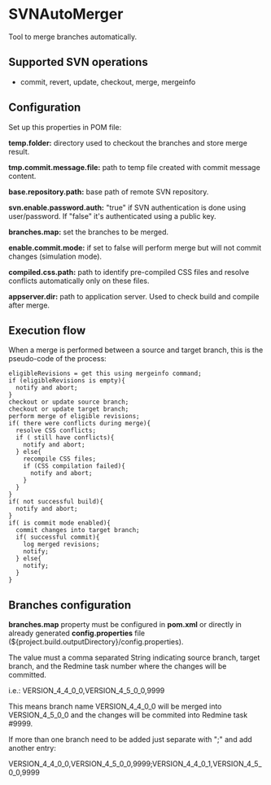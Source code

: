 # SVNAutoMerger

Tool to merge branches automatically.

## Supported SVN operations

- commit, revert, update, checkout, merge, mergeinfo

## Configuration

Set up this properties in POM file:

**temp.folder:** directory used to checkout the branches and store merge result.

**tmp.commit.message.file:** path to temp file created with commit message content.

**base.repository.path:** base path of remote SVN repository.

**svn.enable.password.auth:** "true" if SVN authentication is done using user/password. If "false" it's
authenticated using a public key.

**branches.map:** set the branches to be merged.

**enable.commit.mode:** if set to false will perform merge but will not commit changes (simulation mode).

**compiled.css.path:** path to identify pre-compiled CSS files and resolve conflicts automatically only on these files.

**appserver.dir:** path to application server. Used to check build and compile after merge.

## Execution flow

When a merge is performed between a source and target branch, this is the pseudo-code of the process:

```
eligibleRevisions = get this using mergeinfo command;
if (eligibleRevisions is empty){
  notify and abort;
}
checkout or update source branch;
checkout or update target branch;
perform merge of eligible revisions;
if( there were conflicts during merge){
  resolve CSS conflicts;
  if ( still have conflicts){
    notify and abort;
  } else{
    recompile CSS files;
    if (CSS compilation failed){
      notify and abort;
    }
  }
}
if( not successful build){
  notify and abort;
}
if( is commit mode enabled){
  commit changes into target branch;
  if( successful commit){
    log merged revisions;
    notify;
  } else{
    notify;
  }
}
```

## Branches configuration

**branches.map** property must be configured in **pom.xml** or directly in already generated **config.properties** file (${project.build.outputDirectory}/config.properties).

The value must a comma separated String indicating source branch, target branch, and the Redmine task number where the changes will be committed.

i.e.: VERSION_4_4_0_0,VERSION_4_5_0_0,9999

This means branch name VERSION_4_4_0_0 will be merged into VERSION_4_5_0_0 and the changes will be commited into Redmine task #9999.

If more than one branch need to be added just separate with ";" and add another entry:

VERSION_4_4_0_0,VERSION_4_5_0_0,9999;VERSION_4_4_0_1,VERSION_4_5_0_0,9999

